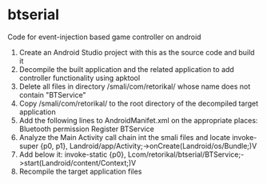 # btserial
Code for event-injection based game controller on android

1. Create an Android Studio project with this as the source code and build it
2. Decompile the built application and the related application to add controller functionality using apktool
3. Delete all files in directory /smali/com/retorikal/ whose name does not contain "BTService"
4. Copy /smali/com/retorikal/ to the root directory of the decompiled target application
5. Add the following lines to AndroidManifet.xml on the appropriate places:
    Bluetooth permission
        <uses-permission android:name="android.permission.BLUETOOTH_ADMIN"/>
        <uses-permission android:name="android.permission.BLUETOOTH"/>
    Register BTService
        <service android:exported="false"
          android:name="com.retorikal.btserial.BTService"
          android:stopWithTask="true"/>          
6. Analyze the Main Activity call chain int the smali files and locate 
    invoke-super {p0, p1}, Landroid/app/Activity;->onCreate(Landroid/os/Bundle;)V
7. Add below it:
    invoke-static {p0}, Lcom/retorikal/btserial/BTService;->start(Landroid/content/Context;)V
8. Recompile the target application files
